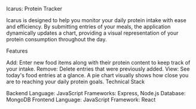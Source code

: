 Icarus: Protein Tracker

Icarus is designed to help you monitor your daily protein intake with ease and efficiency. By submitting entries of your meals, the application dynamically updates a chart, providing a visual representation of your protein consumption throughout the day.

Features

Add: Enter new food items along with their protein content to keep track of your intake.
Remove: Delete entries that were previously added.
View: See today's food entries at a glance. A pie chart visually shows how close you are to reaching your daily protein goals.
Technical Stack

Backend
Language: JavaScript
Frameworks: Express, Node.js
Database: MongoDB
Frontend
Language: JavaScript
Framework: React
